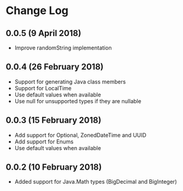 # Change Log

## 0.0.5 (9 April 2018)
* Improve randomString implementation

## 0.0.4 (26 February 2018)
* Support for generating Java class members
* Support for LocalTime
* Use default values when available
* Use null for unsupported types if they are nullable

## 0.0.3 (15 February 2018)
* Add support for Optional, ZonedDateTime and UUID
* Add support for Enums
* Use default values when available

## 0.0.2 (10 February 2018)
* Added support for Java.Math types (BigDecimal and BigInteger)